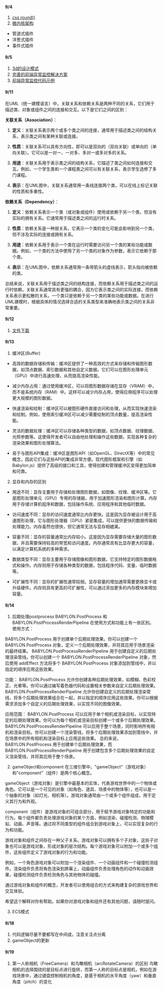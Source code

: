 #### 9/4
1. [css round()](source/_posts/2023年8月log.md)
1. [微内核架构](https://mp.weixin.qq.com/s/rf-onLvIVIFP6XGGuIVG9Q)
 - 管道式插件
 - 洋葱式插件
 - 事件式插件

#### 9/5
1. [3d的设计模式](https://yyc-git.github.io/3dProgramPattern/docs/%E4%BE%9D%E8%B5%96%E9%9A%94%E7%A6%BB%E6%A8%A1%E5%BC%8F/#%E6%9B%B4%E5%A4%9A%E8%B5%84%E6%96%99%E6%8E%A8%E8%8D%90)
2. [完善的前端异常监控解决方案](https://mp.weixin.qq.com/s/ndRqZZtY79VmwIjcOT8V2A)
3. [前端异常监控代码示例](https://mp.weixin.qq.com/s/mEz3Dcr06V7wYhhp6fBSRw)

#### 9/11
在UML（统一建模语言）中，关联关系和依赖关系是两种不同的关系，它们用于描述类、对象或组件之间的连接和交互。以下是它们之间的区别：

**关联关系（Association）**：

1. **定义**：关联关系表示两个或多个类之间的连接，通常用于描述类之间的结构关系，表示类之间有某种关联或连接。

2. **性质**：关联关系可以具有方向性，即可以是双向的（双向关联）或单向的（单向关联）。它可以是一对一、一对多、多对一或多对多的关系。

3. **用途**：关联关系用于表示类之间的结构关系，它描述了类之间如何连接和交互。例如，一个学生类和一个课程类之间可以有关联关系，表示学生选修了多门课程。

4. **表示**：在UML图中，关联关系通常用一条线连接两个类，可以在线上标记关联的性质和多重性。

**依赖关系（Dependency）**：

1. **定义**：依赖关系表示一个类（或对象或组件）使用或依赖于另一个类，但没有实际的拥有关系。它通常用于描述类之间的运行时关系。

2. **性质**：依赖关系是一种弱关系，它表示一个类的变化可能会影响到另一个类，但不涉及实际的连接或拥有关系。

3. **用途**：依赖关系用于表示一个类在运行时需要访问另一个类的某些功能或数据。例如，一个类的方法中使用了另一个类的对象作为参数，表示它依赖于那个类。

4. **表示**：在UML图中，依赖关系通常用一条带箭头的虚线表示，箭头指向被依赖的类。

总结来说，关联关系用于描述类之间的结构连接，而依赖关系用于描述类之间的运行时依赖。关联关系通常具有更强的耦合，因为它表示类之间的实际连接，而依赖关系表示更松散的关系，一个类只是依赖于另一个类的某些功能或数据。在进行UML建模时，根据具体的情况选择合适的关系类型来准确地表示类之间的关系非常重要。

#### 9/12
1. [文件下载](https://mp.weixin.qq.com/s/FDN6vttUQF51u2klC0l2IA)

#### 9/13
1. 缓冲区(Buffer)

  - 高效的数据存储和传输：缓冲区提供了一种高效的方式来存储和传输图形数据，如顶点数据、索引数据和其他自定义数据。它们可以在图形处理单元（GPU）中进行高速处理，从而提高渲染性能。

  - 减少内存占用：通过使用缓冲区，可以将图形数据存储在显存（VRAM）中，而不是系统内存（RAM）中。这样可以减少内存占用，使得应用程序可以处理更大规模的图形数据。

  - 快速渲染和绘制：缓冲区可以被图形硬件直接访问和处理，从而实现快速渲染和绘制。例如，使用索引缓冲区可以减少需要绘制的顶点数量，提高渲染性能。

  - 灵活的数据处理：缓冲区可以存储各种类型的数据，如顶点数据、纹理数据、光照参数等。这使得开发者可以自由地处理和操作这些数据，实现各种复杂的渲染效果和图形处理算法。

  - 易于与图形API集成：缓冲区是图形API（如OpenGL、DirectX等）中的常见概念，因此它们与这些API的集成非常方便。现代图形框架和引擎（如Babylon.js）提供了高级的接口和工具，使得创建和管理缓冲区变得更加简单和可靠。

2. 显存和内存的区别
  - 用途不同：显存主要用于存储和处理图形数据，如图像、纹理、缓冲区等。它是图形处理单元（GPU）专用的存储器，用于加速图形渲染和图形计算。内存用于存储计算机程序和数据，包括操作系统、应用程序和其他临时数据。

  - 访问速度不同：显存的访问速度通常比内存更快。这是因为显存被设计用于高速图形处理，它与图形处理器（GPU）紧密集成，可以提供更快的数据传输和处理能力。内存虽然也很快，但它通常无法与显存相媲美。

  - 容量不同：显存的容量通常比内存较小。这是因为显存需要存储大量的图形数据，并且需要保持较高的带宽和访问速度。内存通常具有比显存更大的容量，以满足计算机系统的多种需求。

  - 数据类型不同：显存主要用于存储图像和图形数据，它支持特定的图形数据格式和操作。内存则用于存储各种类型的数据，包括程序代码、变量、临时数据等。

  - 可扩展性不同：显存的扩展性通常较弱。显存容量的增加通常需要更换显卡或升级硬件。内存则具有更高的可扩展性，可以通过添加更多的内存模块来增加容量。

#### 9/14
1. 后期处理postprocess
 BABYLON.PostProcess 和 BABYLON.PostProcessRenderPipeline 在使用方式和功能上有一些区别。
  使用方式：

  BABYLON.PostProcess 用于创建单个后期处理效果。你可以创建一个 BABYLON.PostProcess 对象，定义一个后期处理效果，并将其应用于场景渲染的最终结果。
  BABYLON.PostProcessRenderPipeline 用于创建自定义的后期处理渲染管线。你可以创建一个 BABYLON.PostProcessRenderPipeline 对象，然后使用 addEffect 方法将多个 BABYLON.PostProcess 对象添加到管线中，并以指定的顺序应用这些效果。

  功能：
  BABYLON.PostProcess 允许你创建各种后期处理效果，如模糊、色彩校正、光晕等。你可以通过编写着色器代码和设置相关参数来自定义后期处理效果。
  BABYLON.PostProcessRenderPipeline 允许你创建自定义的后期处理渲染管线，将多个后期处理效果组合在一起，并以指定的顺序应用这些效果。你可以根据需求添加多个自定义的后期处理效果，以实现不同的图像效果。

  应用范围：
  BABYLON.PostProcess 可以应用于单个相机或渲染目标，以实现特定的后期处理效果。你可以为每个相机或渲染目标创建一个或多个后期处理效果。
  BABYLON.PostProcessRenderPipeline 可以应用于整个场景，同时影响所有相机和渲染目标。你可以创建一个渲染管线，将多个后期处理效果添加到管线中，并在场景中的所有相机和渲染目标上应用这些效果。
  总的来说，BABYLON.PostProcess 用于创建单个后期处理效果，而 BABYLON.PostProcessRenderPipeline 用于创建包含多个后期处理效果的自定义渲染管线，并将其应用于整个场景。

2. gameObject和component
在三维引擎中，"gameObject"（游戏对象）和"component"（组件）是两个核心概念。

gameObject（游戏对象）是引擎中最基本的实体，代表游戏世界中的一个物体或角色。它可以是一个可见的对象（如角色、道具、场景中的物体等），也可以是一个抽象的对象（如灯光、相机等）。游戏对象通常由一个或多个组件组成，用于定义其行为和外观。

component（组件）是游戏对象的可组合部分，用于赋予游戏对象特定的功能和行为。每个组件都负责处理游戏对象的某个方面，例如渲染、碰撞检测、物理模拟、动画、声音等。通过将不同类型的组件组合到游戏对象上，可以实现复杂的行为和功能。

游戏对象和组件之间存在一种父子关系。游戏对象可以拥有多个子对象，这些子对象也可以是游戏对象，形成对象的层次结构。每个游戏对象可以附加一个或多个组件，这些组件定义了游戏对象的行为和功能。

例如，一个角色游戏对象可以附加一个渲染组件、一个动画组件和一个碰撞检测组件。渲染组件负责将角色渲染到屏幕上，动画组件负责处理角色的动作和动画效果，碰撞检测组件负责检测角色与其他物体的碰撞。

通过游戏对象和组件的概念，开发者可以使用组合的方式来构建复杂的游戏世界和交互体验。

希望这个解释对你有帮助。如果你对游戏对象和组件还有其他问题，请随时提问。

3. ECS模式

#### 9/18
1. 代码逻辑尽量不要都写在中间成，注意关注点分离
2. gameObject的更新

#### 9/19
1. 第一人称相机（FreeCamera）和鸟瞰相机（arcRotateCamera）的区别
鸟瞰相机的选择围绕的是目标点进行旋转，而第一人称的目标点是相机，例如在游戏场景中，通过键盘控制相机的角度，是基于相机的水平角度（yaw）和垂直角度（pitch）的变化
